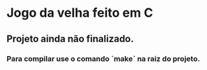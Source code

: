 # Jogo da velha feito em C
## Projeto ainda não finalizado.
### Para compilar use o comando ˋmakeˋ na raiz do projeto.
